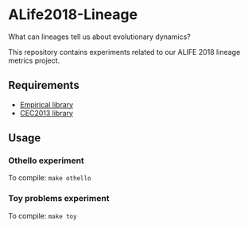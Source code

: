 # ALife2018-Lineage

What can lineages tell us about evolutionary dynamics?

This repository contains experiments related to our ALIFE 2018 lineage metrics project.

## Requirements
* [Empirical library](https://github.com/emilydolson/Empirical)
* [CEC2013 library](https://github.com/mikeagn/CEC2013/)

## Usage
### Othello experiment
To compile: `make othello`
### Toy problems experiment
To compile: `make toy`
